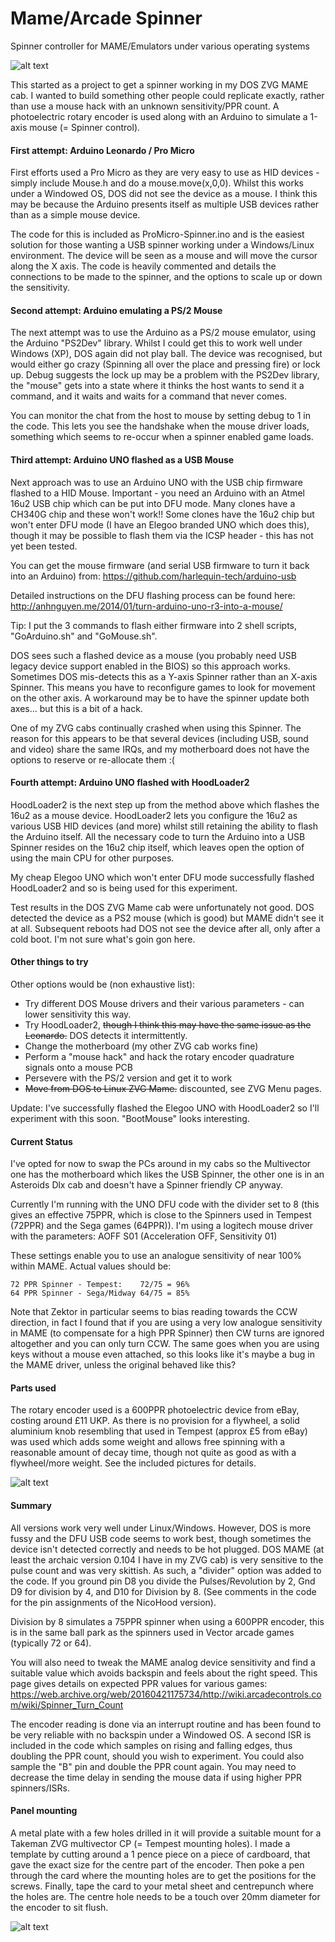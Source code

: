 # Mame/Arcade Spinner
Spinner controller for MAME/Emulators under various operating systems

![alt text](https://raw.githubusercontent.com/ChadsArcade/Mame-Spinner/master/Spinner3-small.jpg "Completed Spinner")


This started as a project to get a spinner working in my DOS ZVG MAME cab. I wanted to build something other people could replicate exactly, rather than use a mouse hack with an unknown sensitivity/PPR count. A photoelectric rotary encoder is used along with an Arduino to simulate a 1-axis mouse (= Spinner control).


#### First attempt: Arduino Leonardo / Pro Micro 

First efforts used a Pro Micro as they are very easy to use as HID devices - simply include Mouse.h and do a mouse.move(x,0,0). Whilst this works under a Windowed OS, DOS did not see the device as a mouse. I think this may be because the Arduino presents itself as multiple USB devices rather than as a simple mouse device.

The code for this is included as ProMicro-Spinner.ino and is the easiest solution for those wanting a USB spinner working under a Windows/Linux environment. The device will be seen as a mouse and will move the cursor along the X axis. The code is heavily commented and details the connections to be made to the spinner, and the options to scale up or down the sensitivity. 

#### Second attempt: Arduino emulating a PS/2 Mouse

The next attempt was to use the Arduino as a PS/2 mouse emulator, using the Arduino "PS2Dev" library. Whilst I could get this to work well under Windows (XP), DOS again did not play ball. The device was recognised, but would either go crazy (Spinning all over the place and pressing fire) or lock up. Debug suggests the lock up may be a problem with the PS2Dev library, the "mouse" gets into a state where it thinks the host wants to send it a command, and it waits and waits for a command that never comes.

You can monitor the chat from the host to mouse by setting debug to 1 in the code. This lets you see the handshake when the mouse driver loads, something which seems to re-occur when a spinner enabled game loads.

#### Third attempt: Arduino UNO flashed as a USB Mouse

Next approach was to use an Arduino UNO with the USB chip firmware flashed to a HID Mouse. Important - you need an Arduino with an Atmel 16u2 USB chip which can be put into DFU mode. Many clones have a CH340G chip and these won't work!! Some clones have the 16u2 chip but won't enter DFU mode (I have an Elegoo branded UNO which does this), though it may be possible to flash them via the ICSP header - this has not yet been tested.

You can get the mouse firmware (and serial USB firmware to turn it back into an Arduino) from: https://github.com/harlequin-tech/arduino-usb

Detailed instructions on the DFU flashing process can be found here: http://anhnguyen.me/2014/01/turn-arduino-uno-r3-into-a-mouse/

Tip: I put the 3 commands to flash either firmware into 2 shell scripts, "GoArduino.sh" and "GoMouse.sh". 

DOS sees such a flashed device as a mouse (you probably need USB legacy device support enabled in the BIOS) so this approach works. Sometimes DOS mis-detects this as a Y-axis Spinner rather than an X-axis Spinner. This means you have to reconfigure games to look for movement on the other axis. A workaround may be to have the spinner update both axes... but this is a bit of a hack.

One of my ZVG cabs continually crashed when using this Spinner. The reason for this appears to be that several devices (including USB, sound and video) share the same IRQs, and my motherboard does not have the options to reserve or re-allocate them :(

#### Fourth attempt: Arduino UNO flashed with HoodLoader2

HoodLoader2 is the next step up from the method above which flashes the 16u2 as a mouse device. HoodLoader2 lets you configure the 16u2 as various USB HID devices (and more) whilst still retaining the ability to flash the Arduino itself. All the necessary code to turn the Arduino into a USB Spinner resides on the 16u2 chip itself, which leaves open the option of using the main CPU for other purposes.

My cheap Elegoo UNO which won't enter DFU mode successfully flashed HoodLoader2 and so is being used for this experiment.

Test results in the DOS ZVG Mame cab were unfortunately not good. DOS detected the device as a PS2 mouse (which is good) but MAME didn't see it at all. Subsequent reboots had DOS not see the device after all, only after a cold boot. I'm not sure what's goin gon here.

#### Other things to try

Other options would be (non exhaustive list):
* Try different DOS Mouse drivers and their various parameters - can lower sensitivity this way.
* Try HoodLoader2, ~~though I think this may have the same issue as the Leonardo.~~ DOS detects it intermittently.
* Change the motherboard (my other ZVG cab works fine)
* Perform a "mouse hack" and hack the rotary encoder quadrature signals onto a mouse PCB
* Persevere with the PS/2 version and get it to work
* ~~Move from DOS to Linux ZVG Mame.~~ discounted, see ZVG Menu pages.


Update: I've successfully flashed the Elegoo UNO with HoodLoader2 so I'll experiment with this soon. "BootMouse" looks interesting.

#### Current Status

I've opted for now to swap the PCs around in my cabs so the Multivector one has the motherboard which likes the USB Spinner, the other one is in an Asteroids Dlx cab and doesn't have a Spinner friendly CP anyway.

Currently I'm running with the UNO DFU code with the divider set to 8 (this gives an effective 75PPR, which is close to the Spinners used in Tempest (72PPR) and the Sega games (64PPR)). I'm using a logitech mouse driver with the parameters: AOFF S01
(Acceleration OFF, Sensitivity 01)

These settings enable you to use an analogue sensitivity of near 100% within MAME. Actual values should be:

    72 PPR Spinner - Tempest:    72/75 = 96%
    64 PPR Spinner - Sega/Midway 64/75 = 85%

Note that Zektor in particular seems to bias reading towards the CCW direction, in fact I found that if you are using a very low analogue sensitivity in MAME (to compensate for a high PPR Spinner) then CW turns are ignored altogether and you can only turn CCW. The same goes when you are using keys without a mouse even attached, so this looks like it's maybe a bug in the MAME driver, unless the original behaved like this?

#### Parts used

The rotary encoder used is a 600PPR photoelectric device from eBay, costing around £11 UKP. As there is no provision for a flywheel, a solid aluminium knob resembling that used in Tempest (approx £5 from eBay) was used which adds some weight and allows free spinning with a reasonable amount of decay time, though not quite as good as with a flywheel/more weight. See the included pictures for details.

![alt text](https://raw.githubusercontent.com/ChadsArcade/Mame-Spinner/master/Spinner1-small.jpg "Encoder, knob and mounting plate")

#### Summary

All versions work very well under Linux/Windows. However, DOS is more fussy and the DFU USB code seems to work best, though sometimes the device isn't detected correctly and needs to be hot plugged. DOS MAME (at least the archaic version 0.104 I have in my ZVG cab) is very sensitive to the pulse count and was very skittish. As such, a "divider" option was added to the  code. If you ground pin D8 you divide the Pulses/Revolution by 2, Gnd D9 for division by 4, and D10 for Division by 8. (See comments in the code for the pin assignments of the NicoHood version).

Division by 8 simulates a 75PPR spinner when using a 600PPR encoder, this is in the same ball park as the spinners used in Vector arcade games (typically 72 or 64).

You will also need to tweak the MAME analog device sensitivity and find a suitable value which avoids backspin and feels about the right speed. This page gives details on expected PPR values for various games: https://web.archive.org/web/20160421175734/http://wiki.arcadecontrols.com/wiki/Spinner_Turn_Count

The encoder reading is done via an interrupt routine and has been found to be very reliable with no backspin under a Windowed OS. A second ISR is included in the code which samples on rising and falling edges, thus doubling the PPR count, should you wish to experiment. You could also sample the "B" pin and double the PPR count again. You may need to decrease the time delay in sending the mouse data if using higher PPR spinners/ISRs.

#### Panel mounting

A metal plate with a few holes drilled in it will provide a suitable mount for a Takeman ZVG multivector CP (= Tempest mounting holes). I made a template by cutting around a 1 pence piece on a piece of cardboard, that gave the exact size for the centre part of the encoder. Then poke a pen through the card where the mounting holes are to get the positions for the screws. Finally, tape the card to your metal sheet and centrepunch where the holes are. The centre hole needs to be a touch over 20mm diameter for the encoder to sit flush.

![alt text](https://raw.githubusercontent.com/ChadsArcade/Mame-Spinner/master/Spinner2-small.jpg "Encoder mounted on plate")
